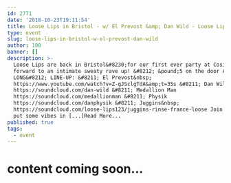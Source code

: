 ```yaml
---
id: 2771
date: '2018-10-23T19:11:54'
title: Loose Lips in Bristol - w/ El Prevost &amp; Dan Wild - Loose Lips
type: event
slug: loose-lips-in-bristol-w-el-prevost-dan-wild
author: 100
banner: []
description: >-
  Loose Lips are back in Bristol&#8230;for our first ever party at Cosies. Look
  forward to an intimate sweaty rave up! &#8212; &pound;5 on the door ALL NIGHT
  LONG&#8212; LINE-UP: &#8211; El Prevost&nbsp;
  https://www.youtube.com/watch?v=Z-gJSclgTdA&amp;t=35s &#8211; Dan Wild&nbsp;
  https://soundcloud.com/dan-wild &#8211; Medallion Man
  https://soundcloud.com/medallionman &#8211; Physik
  https://soundcloud.com/danphysik &#8211; Juggins&nbsp;
  https://soundcloud.com/loose-lips123/juggins-rinse-france-loose Join us as we
  put some vibes in [...]Read More...
published: true
tags:
  - event
---
```

content coming soon...
======================